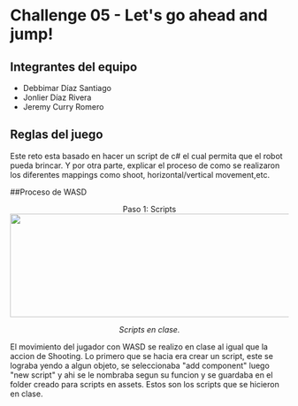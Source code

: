 # Challenge 05 - Let's go ahead and jump!

## Integrantes del equipo
- Debbimar Díaz Santiago
- Jonlier Díaz Rivera
- Jeremy Curry Romero

## Reglas del juego
Este reto esta basado en hacer un script de c# el cual permita que el robot pueda brincar. Y por otra parte, explicar el proceso de como se realizaron los diferentes mappings como shoot, horizontal/vertical movement,etc.

##Proceso de WASD

<div align="center">
  Paso 1: Scripts
  <img src="https://github.com/user-attachments/assets/dc49dfee-2424-456a-b5cf-2864487b35c2" <img width="592" height="187"/>
  <p><i>Scripts en clase.</i></p>
</div>

El movimiento del jugador con WASD se realizo en clase al igual que la accion de Shooting. Lo primero que se hacia era crear un script, este se lograba yendo a algun objeto, se seleccionaba "add component" luego "new script" y ahi se le nombraba segun su funcion y se guardaba en el folder creado para scripts en assets. Estos son los scripts que se hicieron en clase.






